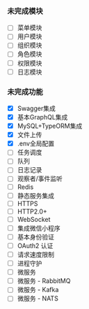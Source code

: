 ### 未完成模块

- [ ] 菜单模块
- [ ] 用户模块
- [ ] 组织模块
- [ ] 角色模块
- [ ] 权限模块
- [ ] 日志模块

### 未完成功能

- [x] Swagger集成
- [x] 基本GraphQL集成
- [x] MySQL+TypeORM集成
- [x] 文件上传
- [x] .env全局配置
- [ ] 任务调度
- [ ] 队列
- [ ] 日志记录
- [ ] 观察者/事件监听
- [ ] Redis
- [ ] 静态服务集成
- [ ] HTTPS
- [ ] HTTP2.0+
- [ ] WebSocket
- [ ] 集成微信小程序
- [ ] 基本身份验证
- [ ] OAuth2 认证
- [ ] 请求速度限制
- [ ] 进程守护
- [ ] 微服务
- [ ] 微服务 - RabbitMQ
- [ ] 微服务 - Kafka
- [ ] 微服务 - NATS